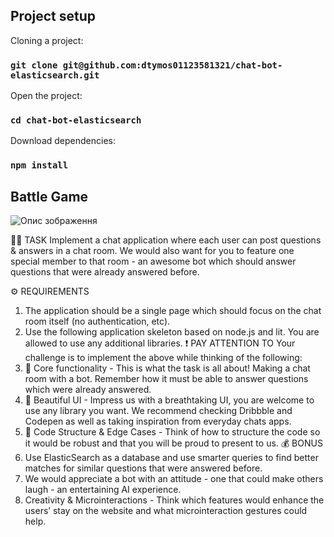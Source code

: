 ## Project setup
Cloning a project:
### `git clone git@github.com:dtymos01123581321/chat-bot-elasticsearch.git`
Open the project:
### `cd chat-bot-elasticsearch`
Download dependencies:
### `npm install`

## Battle Game
![Опис зображення](demo.gif)

👷‍♀️ TASK
Implement a chat application where each user can post questions &
answers in a chat room. We would also want for you to feature one
special member to that room - an awesome bot which should answer
questions that were already answered before.

⚙️ REQUIREMENTS
1. The application should be a single page which should focus on the
   chat room itself (no authentication, etc).
2. Use the following application skeleton based on node.js and lit. You are
   allowed to use any additional libraries.
   ❗ PAY ATTENTION TO
   Your challenge is to implement the above while thinking of the following:
1. 🤖 Core functionality - This is what the task is all about! Making a chat
   room with a bot. Remember how it must be able to answer questions
   which were already answered.
2. 🎨 Beautiful UI - Impress us with a breathtaking UI, you are welcome
   to use any library you want. We recommend checking Dribbble and
   Codepen as well as taking inspiration from everyday chats apps.
3. 🧱 Code Structure & Edge Cases - Think of how to structure the code
   so it would be robust and that you will be proud to present to us.
   💰 BONUS
1. Use ElasticSearch as a database and use smarter queries to find better
   matches for similar questions that were answered before.
2. We would appreciate a bot with an attitude - one that could make
   others laugh - an entertaining AI experience.
3. Creativity & Microinteractions - Think which features would enhance
   the users’ stay on the website and what microinteraction gestures
   could help.
